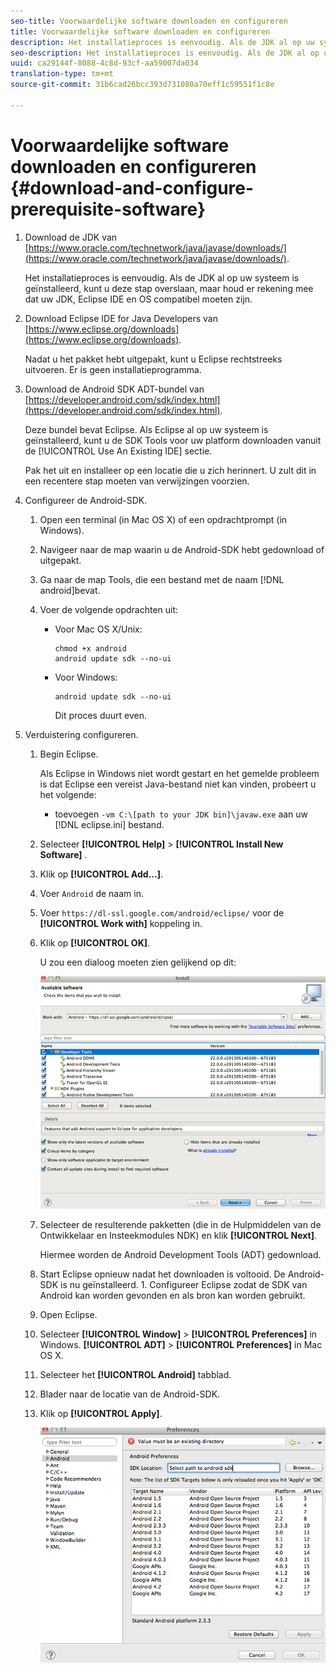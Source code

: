 ```yaml
---
seo-title: Voorwaardelijke software downloaden en configureren
title: Voorwaardelijke software downloaden en configureren
description: Het installatieproces is eenvoudig. Als de JDK al op uw systeem is geïnstalleerd, kunt u deze stap overslaan, maar houd er rekening mee dat uw JDK, Eclipse IDE en OS compatibel moeten zijn.
seo-description: Het installatieproces is eenvoudig. Als de JDK al op uw systeem is geïnstalleerd, kunt u deze stap overslaan, maar houd er rekening mee dat uw JDK, Eclipse IDE en OS compatibel moeten zijn.
uuid: ca29144f-8088-4c8d-93cf-aa59007da034
translation-type: tm+mt
source-git-commit: 31b6cad26bcc393d731080a70eff1c59551f1c8e

---
```



# Voorwaardelijke software downloaden en configureren {#download-and-configure-prerequisite-software}

1. Download de JDK van [https://www.oracle.com/technetwork/java/javase/downloads/](https://www.oracle.com/technetwork/java/javase/downloads/).

   Het installatieproces is eenvoudig. Als de JDK al op uw systeem is geïnstalleerd, kunt u deze stap overslaan, maar houd er rekening mee dat uw JDK, Eclipse IDE en OS compatibel moeten zijn.
1. Download Eclipse IDE for Java Developers van [https://www.eclipse.org/downloads](https://www.eclipse.org/downloads).

   Nadat u het pakket hebt uitgepakt, kunt u Eclipse rechtstreeks uitvoeren. Er is geen installatieprogramma.
1. Download de Android SDK ADT-bundel van [https://developer.android.com/sdk/index.html](https://developer.android.com/sdk/index.html).

   Deze bundel bevat Eclipse. Als Eclipse al op uw systeem is geïnstalleerd, kunt u de SDK Tools voor uw platform downloaden vanuit de [!UICONTROL Use An Existing IDE] sectie.

   Pak het uit en installeer op een locatie die u zich herinnert. U zult dit in een recentere stap moeten van verwijzingen voorzien.
1. Configureer de Android-SDK.
   1. Open een terminal (in Mac OS X) of een opdrachtprompt (in Windows).
   1. Navigeer naar de map waarin u de Android-SDK hebt gedownload of uitgepakt.
   1. Ga naar de map Tools, die een bestand met de naam [!DNL android]bevat.
   1. Voer de volgende opdrachten uit:

      * Voor Mac OS X/Unix:

         ```
         chmod +x android 
         android update sdk --no-ui
         ```

      * Voor Windows:

         ```
         android update sdk --no-ui
         ```

         Dit proces duurt even.

1. Verduistering configureren.
   1. Begin Eclipse.

      Als Eclipse in Windows niet wordt gestart en het gemelde probleem is dat Eclipse een vereist Java-bestand niet kan vinden, probeert u het volgende:

      * toevoegen `-vm C:\[path to your JDK bin]\javaw.exe` aan uw [!DNL eclipse.ini] bestand.
   1. Selecteer **[!UICONTROL Help]** > **[!UICONTROL Install New Software]** .
   1. Klik op **[!UICONTROL Add...]**.
   1. Voer `Android` de naam in.
   1. Voer `https://dl-ssl.google.com/android/eclipse/` voor de **[!UICONTROL Work with]** koppeling in.
   1. Klik op **[!UICONTROL OK]**.

      U zou een dialoog moeten zien gelijkend op dit:

      ![](assets/available_software.jpg)

   1. Selecteer de resulterende pakketten (die in de Hulpmiddelen van de Ontwikkelaar en Insteekmodules NDK) en klik **[!UICONTROL Next]**.

      Hiermee worden de Android Development Tools (ADT) gedownload.
   1. Start Eclipse opnieuw nadat het downloaden is voltooid.
   De Android-SDK is nu geïnstalleerd. 1. Configureer Eclipse zodat de SDK van Android kan worden gevonden en als bron kan worden gebruikt.
   1. Open Eclipse.
   1. Selecteer **[!UICONTROL Window]** > **[!UICONTROL Preferences]** in Windows.  **[!UICONTROL ADT]** > **[!UICONTROL Preferences]** in Mac OS X.
   1. Selecteer het **[!UICONTROL Android]** tabblad.
   1. Blader naar de locatie van de Android-SDK.
   1. Klik op **[!UICONTROL Apply]**.

      ![Stap resultaat](assets/ss2.jpg)


